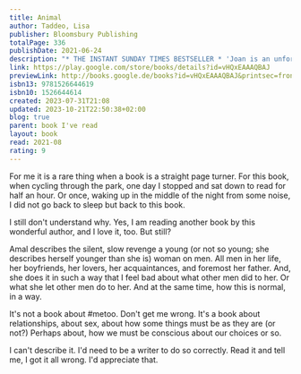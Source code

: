 ```yaml
---
title: Animal
author: Taddeo, Lisa
publisher: Bloomsbury Publishing
totalPage: 336
publishDate: 2021-06-24
description: "* THE INSTANT SUNDAY TIMES BESTSELLER * 'Joan is an unforgettable anti-heroine. I don't think I'll ever stop thinking about her' Elizabeth Day 'So insanely good and true and twisted it'll make your teeth sweat' Olivia Wilde 'Like a series of grenades exploding' Marian Keyes I drove myself out of New York City where a man shot himself in front of me. He was a gluttonous man and when his blood came out it looked like the blood of a pig. That's a cruel thing to think, I know. He did it in a restaurant where I was having dinner with another man, another married man. Do you see how this is going? But I wasn't always that way. I am depraved. I hope you like me. ------------ A 2021 Highlight for: Guardian - Sunday Express - Independent - New Statesman - Evening Standard - Cosmopolitan - Red - Grazia - Daily Mail - Daily Express - The Week - Irish Times - i - The Sun"
link: https://play.google.com/store/books/details?id=vHQxEAAAQBAJ
previewLink: http://books.google.de/books?id=vHQxEAAAQBAJ&printsec=frontcover&dq=Lisa+Taddeo,+Animal&hl=&as_pt=BOOKS&cd=1&source=gbs_api
isbn13: 9781526644619
isbn10: 1526644614
created: 2023-07-31T21:08
updated: 2023-10-21T22:50:38+02:00
blog: true
parent: book I've read
layout: book
read: 2021-08
rating: 9
---
```


For me it is a rare thing when a book is a straight page turner. For this book, when cycling through the park, one day I stopped and sat down to read for half an hour. Or once, waking up in the middle of the night from some noise, I did not go back to sleep but back to this book.  

I still don't understand why. Yes, I am reading another book by this wonderful author, and I love it, too. But still?  

Amal describes the silent, slow revenge a young (or not so young; she describes herself younger than she is) woman on men. All men in her life, her boyfriends, her lovers, her acquaintances, and foremost her father. And, she does it in such a way that I feel bad about what other men did to her. Or what she let other men do to her. And at the same time, how this is normal, in a way.  

It's not a book about \#metoo. Don't get me wrong. It's a book about relationships, about sex, about how some things must be as they are (or not?) Perhaps about, how we must be conscious about our choices or so.  

I can't describe it. I'd need to be a writer to do so correctly. Read it and tell me, I got it all wrong. I'd appreciate that.